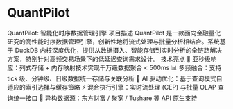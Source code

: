 # QuantPilot
QuantPilot: 智能化时序数据管理引擎 项目描述 QuantPilot 是一款面向金融量化研究的高性能时序数据管理引擎，创新性地将流式处理与批量分析相结合。系统基于 DuckDB 内核深度优化，提供从数据摄入、智能存储到实时分析的全链路解决方案，特别针对高频交易场景下的低延迟查询需求设计。 
技术亮点 
🚀 亚秒级响应：列式存储 + 内存映射技术实现千万级数据聚合 &lt; 500ms 
📊 多频融合：支持 tick 级、分钟级、日级数据统一存储与关联分析 
🔮 AI 驱动优化：基于查询模式自适应的索引选择与缓存策略 
⚡ 混合执行引擎：实时流处理 (CEP) 与批量 OLAP 查询统一接口 
📡 异构数据源：东方财富 / 聚宽 / Tushare 等 API 原生支持
